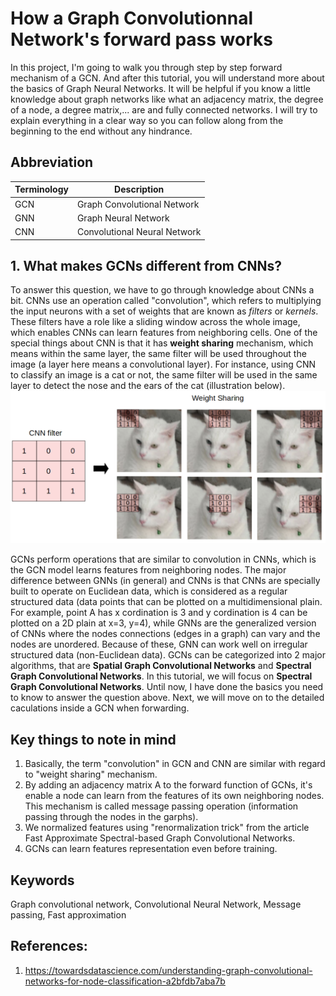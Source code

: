 # How a Graph Convolutionnal Network's forward pass works

In this project, I'm going to walk you through step by step forward mechanism of a GCN. And after this tutorial, 
you will understand more about the basics of Graph Neural Networks. It will be helpful if you know a little 
knowledge about graph networks like what an adjacency matrix, the degree of a node, a degree matrix,... are and
fully connected networks. I will try to explain everything in a clear way so you can follow along from the beginning
to the end without any hindrance.

## Abbreviation

| Terminology | Description |
| ----------- | ----------- |
| GCN      | Graph Convolutional Network       |
| GNN      | Graph Neural Network       |
| CNN   | Convolutional Neural Network        |

## 1. What makes GCNs different from CNNs?
To answer this question, we have to go through knowledge about CNNs a bit. CNNs use an operation called "convolution", which refers to multiplying the input neurons with a set of weights that are known as *filters* or *kernels*. These filters have a role like a sliding window across the whole image, which enables CNNs can learn features from neighboring cells. One of the special things about CNN is that it has **weight sharing** mechanism, which means within the same layer, the same filter will be used throughout the image (a layer here means a convolutional layer). For instance, using CNN to classify an image is a cat or not, the same filter will be used in the same layer to detect the nose and the ears of the cat (illustration below). 
![Weight sharing mechanism in CNNs](./images/weight_sharing_mechanism.png)

GCNs perform operations that are similar to convolution in CNNs, which is the GCN model learns features from neighboring nodes. The major difference between GNNs (in general) and CNNs is that CNNs are specially built to operate on Euclidean data, which is considered as a regular structured data (data points that can be plotted on a multidimensional plain. For example, point A has x cordination is 3 and y cordination is 4 can be plotted on a 2D plain at x=3, y=4), while GNNs are the generalized version of CNNs where the nodes connections (edges in a graph) can vary and the nodes are unordered. Because of these, GNN can work well on irregular structured data (non-Euclidean data). 
GCNs can be categorized into 2 major algorithms, that are **Spatial Graph Convolutional Networks** and **Spectral Graph Convolutional Networks**. In this tutorial, we will focus on **Spectral Graph Convolutional Networks**. Until now, I have done the basics you need to know to answer the question above. Next, we will move on to the detailed caculations inside a GCN when forwarding.

## Key things to note in mind
1. Basically, the term "convolution" in GCN and CNN are similar with regard to "weight sharing" mechanism.
2. By adding an adjacency matrix A to the forward function of GCNs, it's enable a node can learn from the features of its own neighboring nodes. This mechanism is called message passing operation (information passing through the nodes in the garphs).
3. We normalized features using "renormalization trick" from the article Fast Approximate Spectral-based Graph Convolutional Networks.
4. GCNs can learn features representation even before training.

## Keywords
Graph convolutional network, Convolutional Neural Network, Message passing, Fast approximation



## References:
1. https://towardsdatascience.com/understanding-graph-convolutional-networks-for-node-classification-a2bfdb7aba7b
